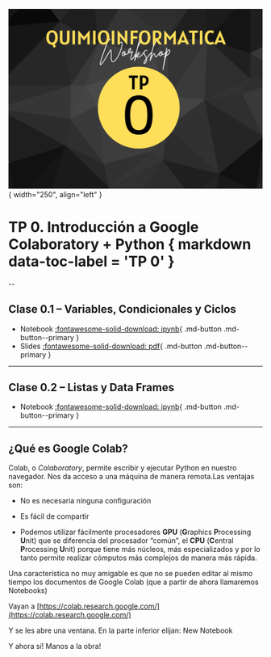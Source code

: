![Image](img/TP0.png){ width="250", align="left" }

# **TP 0**. Introducción a Google Colaboratory + Python { markdown data-toc-label = 'TP 0' }

--

## **Clase 0.1 – Variables, Condicionales y Ciclos**

* Notebook [:fontawesome-solid-download: ipynb](Trabajo_Practico_0_Variables.ipynb){ .md-button .md-button--primary }
* Slides [:fontawesome-solid-download: pdf](TP0_v001.pdf){ .md-button .md-button--primary }

<!--
Este es el botón para decargar materiales, en (#) hay que agregar el link correspondiente
--->

---

## **Clase 0.2 – Listas y Data Frames**

* Notebook [:fontawesome-solid-download: ipynb](Trabajo_Practico_0_DataFrames.ipynb){ .md-button .md-button--primary }

---

## ¿Qué es Google Colab?

Colab, o *Colaboratory*, permite escribir y ejecutar Python en nuestro navegador. Nos da acceso a una máquina de manera remota.Las ventajas son:

* No es necesaria ninguna configuración

* Es fácil de compartir

* Podemos utilizar fácilmente procesadores **GPU** (**G**raphics **P**rocessing **U**nit) que se diferencia del procesador “común”, el **CPU** (**C**entral **P**rocessing **U**nit) porque tiene más núcleos, más especializados y por lo tanto permite realizar cómputos más complejos de manera más rápida.

Una característica no muy amigable es que no se pueden editar al mismo tiempo los documentos de Google Colab (que a partir de ahora llamaremos Notebooks)

Vayan a [https://colab.research.google.com/](https://colab.research.google.com/)

Y se les abre una ventana. En la parte inferior elijan: New Notebook

Y ahora sí! Manos a la obra!


